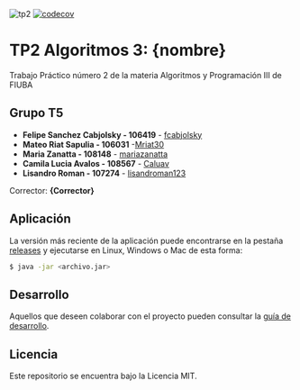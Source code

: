 ![tp2](https://github.com/fcabjolsky/algo3_tp2_t5/actions/workflows/build.yml/badge.svg) [![codecov](https://codecov.io/gh/fcabjolsky/algo3_tp2_t5/branch/master/graph/badge.svg)](https://codecov.io/gh/fcabjolsky/algo3_tp2_t5)

# TP2 Algoritmos 3: {nombre} 

Trabajo Práctico número 2 de la materia Algoritmos y Programación III de FIUBA

## Grupo T5

* **Felipe Sanchez Cabjolsky - 106419** - [fcabjolsky](https://github.com/fcabjolsky)
* **Mateo Riat Sapulia - 106031** -[Mriat30](https://github.com/Mriat30)
* **Maria Zanatta - 108148** - [mariazanatta](https://github.com/mariazanatta)
* **Camila Lucia Avalos - 108567** - [Caluav](https://github.com/Caluav)
* **Lisandro Roman - 107274** - [lisandroman123](https://github.com/lisandroman123)


Corrector: **{Corrector}**

## Aplicación

La versión más reciente de la aplicación puede encontrarse en la pestaña [releases](https://github.com/fiuba/algo3_proyecto_base_tp2/releases/latest) y ejecutarse en Linux, Windows o Mac de esta forma:

```bash
$ java -jar <archivo.jar>
```

## Desarrollo

Aquellos que deseen colaborar con el proyecto pueden consultar la [guía de desarrollo](./docs/Desarrollo.md).

## Licencia

Este repositorio se encuentra bajo la Licencia MIT.
